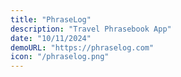 ```yaml
---
title: "PhraseLog"
description: "Travel Phrasebook App"
date: "10/11/2024"
demoURL: "https://phraselog.com"
icon: "/phraselog.png"
---
```


    
